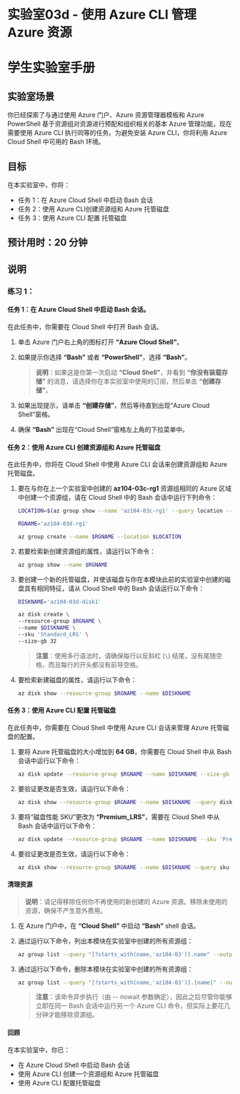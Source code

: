 ﻿---
lab:
    title: '03d - 使用 Azure CLI 管理Azure 资源'
    module: '模块 03 - Azure 管理'
---

# 实验室03d - 使用 Azure CLI 管理 Azure 资源
# 学生实验室手册

## 实验室场景

你已经探索了与通过使用 Azure 门户、Azure 资源管理器模板和 Azure PowerShell 基于资源组对资源进行预配和组织相关的基本 Azure 管理功能，现在需要使用 Azure CLI 执行同等的任务。为避免安装 Azure CLI，你将利用 Azure Cloud Shell 中可用的 Bash 环境。

## 目标

在本实验室中，你将：

+ 任务 1：在 Azure Cloud Shell 中启动 Bash 会话
+ 任务 2：使用 Azure CLI创建资源组和 Azure 托管磁盘
+ 任务 3：使用 Azure CLI 配置 托管磁盘

## 预计用时：20 分钟

## 说明

### 练习 1：

#### 任务 1：在 Azure Cloud Shell 中启动 Bash 会话。

在此任务中，你需要在 Cloud Shell 中打开 Bash 会话。 

1. 单击 Azure 门户右上角的图标打开 **“Azure Cloud Shell”**。

1. 如果提示你选择 **“Bash”** 或者 **“PowerShell”**，选择 **“Bash”**。 

    >**说明**：如果这是你第一次启动 **“Cloud Shell”**，并看到 **“你没有装载存储”** 的消息，请选择你在本实验室中使用的订阅，然后单击 **“创建存储”**。 

1. 如果出现提示，请单击 **“创建存储”**，然后等待直到出现“Azure Cloud Shell”窗格。 

1. 确保 **“Bash”** 出现在“Cloud Shell”窗格左上角的下拉菜单中。

#### 任务 2：使用 Azure CLI 创建资源组和 Azure 托管磁盘

在此任务中，你将在 Cloud Shell 中使用 Azure CLI 会话来创建资源组和 Azure 托管磁盘。

1. 要在与你在上一个实验室中创建的 **az104-03c-rg1** 资源组相同的 Azure 区域中创建一个资源组，请在 Cloud Shell 中的 Bash 会话中运行下列命令：

   ```sh
   LOCATION=$(az group show --name 'az104-03c-rg1' --query location --out tsv)

   RGNAME='az104-03d-rg1'

   az group create --name $RGNAME --location $LOCATION
   ```
1. 若要检索新创建资源组的属性，请运行以下命令：

   ```sh
   az group show --name $RGNAME
   ```
1. 要创建一个新的托管磁盘，并使该磁盘与你在本模块此前的实验室中创建的磁盘具有相同特征，请从 Cloud Shell 中的 Bash 会话运行以下命令：

   ```sh
   DISKNAME='az104-03d-disk1'

   az disk create \
   --resource-group $RGNAME \
   --name $DISKNAME \
   --sku 'Standard_LRS' \
   --size-gb 32
   ```
    >**注意**：使用多行语法时，请确保每行以反斜杠 (`\`) 结尾，没有尾随空格，而且每行的开头都没有前导空格。

1. 要检索新建磁盘的属性，请运行以下命令：

   ```sh
   az disk show --resource-group $RGNAME --name $DISKNAME
   ```

#### 任务 3：使用 Azure CLI 配置 托管磁盘

在此任务中，你需要在 Cloud Shell 中使用 Azure CLI 会话来管理 Azure 托管磁盘的配置。 

1. 要将 Azure 托管磁盘的大小增加到 **64 GB**，你需要在 Cloud Shell 中从 Bash 会话中运行以下命令：

   ```sh
   az disk update --resource-group $RGNAME --name $DISKNAME --size-gb 64
   ```

1. 要验证更改是否生效，请运行以下命令：

   ```sh
   az disk show --resource-group $RGNAME --name $DISKNAME --query diskSizeGb
   ```

1. 要将“磁盘性能 SKU”更改为 **“Premium_LRS”**，需要在 Cloud Shell 中从 Bash 会话中运行以下命令：

   ```sh
   az disk update --resource-group $RGNAME --name $DISKNAME --sku 'Premium_LRS'
   ```

1. 要验证更改是否生效，请运行以下命令：

   ```sh
   az disk show --resource-group $RGNAME --name $DISKNAME --query sku
   ```

#### 清理资源

   >**说明**：请记得移除任何你不再使用的新创建的 Azure 资源。移除未使用的资源，确保不产生意外费用。

1. 在 Azure 门户中，在 **“Cloud Shell”** 中启动 **“Bash”** shell 会话。

1. 通过运行以下命令，列出本模块在实验室中创建的所有资源组：

   ```sh
   az group list --query "[?starts_with(name,'az104-03')].name" --output tsv
   ```

1. 通过运行以下命令，删除本模块在实验室中创建的所有资源组：

   ```sh
   az group list --query "[?starts_with(name,'az104-03')].[name]" --output tsv | xargs -L1 bash -c 'az group delete --name $0 --no-wait --yes'
   ```

    >**注意**：该命令异步执行（由 -- nowait 参数确定），因此之后尽管你能够立即在同一 Bash 会话中运行另一个 Azure CLI 命令，但实际上要花几分钟才能移除资源组。

#### 回顾

在本实验室中，你已：

- 在 Azure Cloud Shell 中启动 Bash 会话
- 使用 Azure CLI 创建一个资源组和 Azure 托管磁盘
- 使用 Azure CLI 配置托管磁盘
